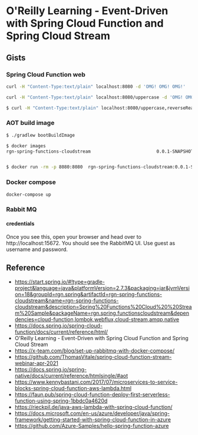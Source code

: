 O'Reilly Learning - Event-Driven with Spring Cloud Function and Spring Cloud Stream
===================================================================================


Gists
-----

### Spring Cloud Function web

```bash
curl -H "Content-Type:text/plain" localhost:8080 -d 'OMG! OMG! OMG!'

curl -H "Content-Type:text/plain" localhost:8080/uppercase -d 'OMG! OMG! OMG!'

$ curl -H "Content-Type:text/plain" localhost:8080/uppercase,reverseReactive -d 'OMG! OMG! OMG!'

```
### AOT build image
```bash
$ ./gradlew bootBuildImage

$ docker images
rgn-spring-functions-cloudstream                         0.0.1-SNAPSHOT 


$ docker run -rm -p 8080:8080  rgn-spring-functions-cloudstream:0.0.1-SNAPSHOT
```

### Docker compose
```bash
docker-compose up

```



### Rabbit MQ

#### credentials
Once you see this, open your browser and head over to http://localhost:15672. You should see the RabbitMQ UI. Use guest as username and password.



Reference
---------

* https://start.spring.io/#!type=gradle-project&language=java&platformVersion=2.7.3&packaging=jar&jvmVersion=18&groupId=rgn.spring&artifactId=rgn-spring-functions-cloudstream&name=rgn-spring-functions-cloudstream&description=Spring%20Functions%20Cloud%20%20Stream%20Sample&packageName=rgn.spring.functionscloudstream&dependencies=cloud-function,lombok,webflux,cloud-stream,amqp,native
* https://docs.spring.io/spring-cloud-function/docs/current/reference/html/
* O'Reilly Learning - Event-Driven with Spring Cloud Function and Spring Cloud Stream
* https://x-team.com/blog/set-up-rabbitmq-with-docker-compose/
* https://github.com/ThomasVitale/spring-cloud-function-stream-webinar-apr-2021
* https://docs.spring.io/spring-native/docs/current/reference/htmlsingle/#aot
* https://www.kennybastani.com/2017/07/microservices-to-service-blocks-spring-cloud-function-aws-lambda.html
* https://faun.pub/spring-cloud-function-deploy-first-serverless-function-using-spring-1bbdc0a4620d
* https://rieckpil.de/java-aws-lambda-with-spring-cloud-function/
* https://docs.microsoft.com/en-us/azure/developer/java/spring-framework/getting-started-with-spring-cloud-function-in-azure
* https://github.com/Azure-Samples/hello-spring-function-azure


